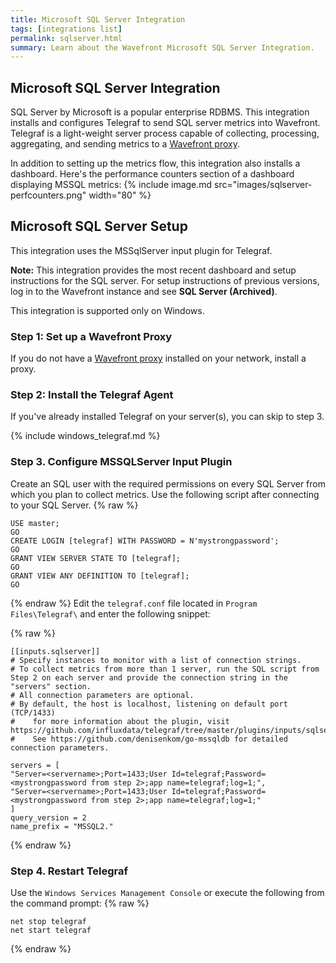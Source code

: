 ```yaml
---
title: Microsoft SQL Server Integration
tags: [integrations list]
permalink: sqlserver.html
summary: Learn about the Wavefront Microsoft SQL Server Integration.
---
```

## Microsoft SQL Server Integration

SQL Server by Microsoft is a popular enterprise RDBMS. This integration installs and configures Telegraf to send SQL server metrics into Wavefront. Telegraf is a light-weight server process capable of collecting, processing, aggregating, and sending metrics to a [Wavefront proxy](https://docs.wavefront.com/proxies.html).

In addition to setting up the metrics flow, this integration also installs a dashboard. Here's the performance counters section of a dashboard displaying MSSQL metrics:
{% include image.md src="images/sqlserver-perfcounters.png" width="80" %}

## Microsoft SQL Server Setup

This integration uses the MSSqlServer input plugin for Telegraf.

**Note:** This integration provides the most recent dashboard and setup instructions for the SQL server. For setup instructions of previous versions, log in to the Wavefront instance and see **SQL Server (Archived)**.



This integration is supported only on Windows.

### Step 1: Set up a Wavefront Proxy

If you do not have a [Wavefront proxy](https://docs.wavefront.com/proxies.html) installed on your network, install a proxy.

### Step 2: Install the Telegraf Agent

If you've already installed Telegraf on your server(s), you can skip to step 3.

{% include windows_telegraf.md %}

### Step 3. Configure MSSQLServer Input Plugin

Create an SQL user with the required permissions on every SQL Server from which you plan to collect metrics. Use the following script after connecting to your SQL Server.
{% raw %}
```
USE master;
GO
CREATE LOGIN [telegraf] WITH PASSWORD = N'mystrongpassword';
GO
GRANT VIEW SERVER STATE TO [telegraf];
GO
GRANT VIEW ANY DEFINITION TO [telegraf];
GO

```
{% endraw %}
Edit the `telegraf.conf` file located in `Program Files\Telegraf\` and enter the following snippet:

{% raw %}
```
[[inputs.sqlserver]]
# Specify instances to monitor with a list of connection strings.
# To collect metrics from more than 1 server, run the SQL script from Step 2 on each server and provide the connection string in the "servers" section.
# All connection parameters are optional.
# By default, the host is localhost, listening on default port (TCP/1433)
#    for more information about the plugin, visit https://github.com/influxdata/telegraf/tree/master/plugins/inputs/sqlserver
#    See https://github.com/denisenkom/go-mssqldb for detailed connection parameters.

servers = [
"Server=<servername>;Port=1433;User Id=telegraf;Password=<mystrongpassword from step 2>;app name=telegraf;log=1;",
"Server=<servername>;Port=1433;User Id=telegraf;Password=<mystrongpassword from step 2>;app name=telegraf;log=1;"
]
query_version = 2
name_prefix = "MSSQL2."
```
{% endraw %}


### Step 4. Restart Telegraf

Use the `Windows Services Management Console` or execute the following from the command prompt:
{% raw %}
```
net stop telegraf
net start telegraf
```
{% endraw %}

